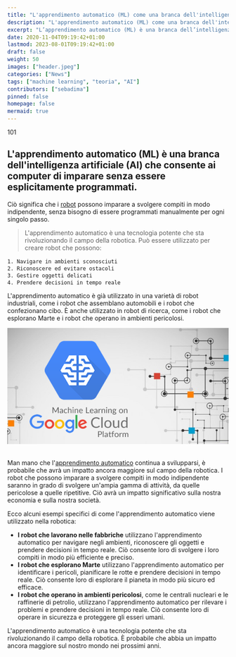```yaml
---
title: "L'apprendimento automatico (ML) come una branca dell'intelligenza artificiale" 
description: "L'apprendimento automatico (ML) come una branca dell'intelligenza artificiale" 
excerpt: "L’apprendimento automatico (ML) è una branca dell’intelligenza artificiale (AI) che consente ai computer di imparare senza essere esplicitamente programmati..."
date: 2020-11-04T09:19:42+01:00
lastmod: 2023-08-01T09:19:42+01:00
draft: false
weight: 50
images: ["header.jpeg"]
categories: ["News"]
tags: ["machine learning", "teoria", "AI"]
contributors: ["sebadima"]
pinned: false
homepage: false
mermaid: true
---
```

101

## L'apprendimento automatico (ML) è una branca dell'intelligenza artificiale (AI) che consente ai computer di imparare senza essere esplicitamente programmati. 

Ciò significa che i <a href="https://it.wikipedia.org/wiki/Robot" target="_blank" rel="noopener">robot</a>  possono imparare a svolgere compiti in modo indipendente, senza bisogno di essere programmati manualmente per ogni singolo passo.

> L'apprendimento automatico è una tecnologia potente che sta rivoluzionando il campo della robotica. Può essere utilizzato per creare robot che possono:

    1. Navigare in ambienti sconosciuti
    2. Riconoscere ed evitare ostacoli
    3. Gestire oggetti delicati
    4. Prendere decisioni in tempo reale

L'apprendimento automatico è già utilizzato in una varietà di robot industriali, come i robot che assemblano automobili e i robot che confezionano cibo. È anche utilizzato in robot di ricerca, come i robot che esplorano Marte e i robot che operano in ambienti pericolosi.

<img width="800" class="x figure-img img-fluid lazyload blur-up" src="images/101.png" alt="Servizi cloud Google per il machine learning"> 
<br>
<br>

Man mano che l'<a href="https://it.wikipedia.org/wiki/Apprendimento_automatico" target="_blank" rel="noopener">apprendimento automatico</a>    continua a svilupparsi, è probabile che avrà un impatto ancora maggiore sul campo della robotica. I robot che possono imparare a svolgere compiti in modo indipendente saranno in grado di svolgere un'ampia gamma di attività, da quelle pericolose a quelle ripetitive. Ciò avrà un impatto significativo sulla nostra economia e sulla nostra società.

Ecco alcuni esempi specifici di come l'apprendimento automatico viene utilizzato nella robotica:

- **I robot che lavorano nelle fabbriche** utilizzano l'apprendimento automatico per navigare negli ambienti, riconoscere gli oggetti e prendere decisioni in tempo reale. Ciò consente loro di svolgere i loro compiti in modo più efficiente e preciso.
- **I robot che esplorano Marte** utilizzano l'apprendimento automatico per identificare i pericoli, pianificare le rotte e prendere decisioni in tempo reale. Ciò consente loro di esplorare il pianeta in modo più sicuro ed efficace.
- **I robot che operano in ambienti pericolosi**, come le centrali nucleari e le raffinerie di petrolio, utilizzano l'apprendimento automatico per rilevare i problemi e prendere decisioni in tempo reale. Ciò consente loro di operare in sicurezza e proteggere gli esseri umani.

L'apprendimento automatico è una tecnologia potente che sta rivoluzionando il campo della robotica. È probabile che abbia un impatto ancora maggiore sul nostro mondo nei prossimi anni.
